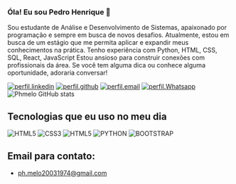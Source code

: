 ### Óla! Eu sou Pedro Henrique 👋

Sou estudante de Análise e Desenvolvimento de Sistemas, apaixonado por programação e sempre em busca de novos desafios. Atualmente, estou em busca de um estágio que me permita aplicar e expandir meus conhecimentos na prática.
Tenho experiência com Python, HTML, CSS, SQL, React, JavaScript
Estou ansioso para construir conexões com profissionais da área. Se você tem alguma dica ou conhece alguma oportunidade, adoraria conversar!

[![perfil.linkedin](https://img.shields.io/badge/LinkedIn-0077B5?style=for-the-badge&logo=linkedin&logoColor=white)](https://www.linkedin.com/in/pedro-henrique-melo-0a8134239/)
[![perfil.github](https://img.shields.io/badge/GitHub-100000?style=for-the-badge&logo=github&logoColor=white)](https://github.com/Phmelo203)
[![perfil.email](https://img.shields.io/badge/Gmail-D14836?style=for-the-badge&logo=gmail&logoColor=white)](mailto:ph.melo20031974@gmail.com)
[![perfil.Whatsapp](https://img.shields.io/badge/WhatsApp-25D366?style=for-the-badge&logo=whatsapp&logoColor=white)](https://wa.me/5581985373854)
![Phmelo GitHub stats](https://github-readme-stats.vercel.app/api?username=Phmelo203&show_icons=true&theme=radical)

## Tecnologias que eu uso no meu dia

<div style="display: inline-block;">
  <img src="https://img.shields.io/badge/HTML5-E34F26?style=for-the-badge&logo=html5&logoColor=white" alt="HTML5" />
  <img src="https://img.shields.io/badge/CSS3-1572B6?style=for-the-badge&logo=css3&logoColor=white" alt="CSS3" />
  <img src="https://img.shields.io/badge/JavaScript-F7DF1E?style=for-the-badge&logo=javascript&logoColor=black" alt="HTML5" />
    <img src="https://img.shields.io/badge/Python-14354C?style=for-the-badge&logo=python&logoColor=white" alt="PYTHON" />
    <img src="https://img.shields.io/badge/Bootstrap-563D7C?style=for-the-badge&logo=bootstrap&logoColor=white" alt="BOOTSTRAP" />
    </div><BR>

## Email para contato:
- ph.melo20031974@gmail.com
